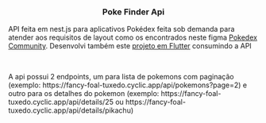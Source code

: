 <h3 align="center">Poke Finder Api</h3>

<p>API feita em nest.js para aplicativos Pokédex feita sob demanda para atender aos requisitos de layout como os encontrados neste figma <a href="https://www.figma.com/file/oyy40kpPCamOuJOQu1uYMo/Pok%C3%A9dex-(Community)?type=design&node-id=314-3&mode=design&t=iK5q1ExOu1Vdwj9S-0" target="_blank">Pokedex Community</a>. Desenvolvi também este <a href="https://www.figma.com/file/oyy40kpPCamOuJOQu1uYMo/Pok%C3%A9dex-(Community)?type=design&node-id=314-3&mode=design&t=iK5q1ExOu1Vdwj9S-0" target="_blank">projeto em Flutter</a> consumindo a API</p>
<br/>
<p>A api possui 2 endpoints, um para lista de pokemons com paginação (exemplo: https://fancy-foal-tuxedo.cyclic.app/api/pokemons?page=2) e outro para os detalhes do pokemon (exemplo: https://fancy-foal-tuxedo.cyclic.app/api/details/25 ou https://fancy-foal-tuxedo.cyclic.app/api/details/pikachu) </p>
<br/>
